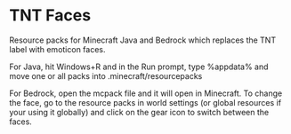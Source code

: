# TNT Faces
Resource packs for Minecraft Java and Bedrock which replaces the TNT label with emoticon faces.

For Java, hit Windows+R and in the Run prompt, type %appdata% and move one or all packs into .minecraft/resourcepacks

For Bedrock, open the mcpack file and it will open in Minecraft. To change the face, go to the resource packs in world settings (or global resources if your using it globally) and click on the gear icon to switch between the faces.

